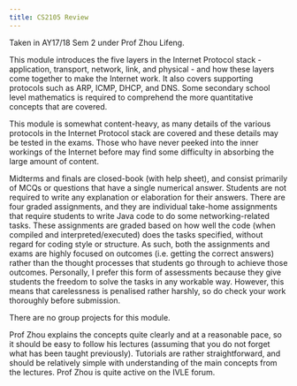 ```yaml
---
title: CS2105 Review
---
```


Taken in AY17/18 Sem 2 under Prof Zhou Lifeng.

This module introduces the five layers in the Internet Protocol stack - application, transport, network, link, and physical - and how these layers come together to make the Internet work.  It also covers supporting protocols such as ARP, ICMP, DHCP, and DNS.  Some secondary school level mathematics is required to comprehend the more quantitative concepts that are covered.

This module is somewhat content-heavy, as many details of the various protocols in the Internet Protocol stack are covered and these details may be tested in the exams.  Those who have never peeked into the inner workings of the Internet before may find some difficulty in absorbing the large amount of content.

Midterms and finals are closed-book (with help sheet), and consist primarily of MCQs or questions that have a single numerical answer.  Students are not required to write any explanation or elaboration for their answers.  There are four graded assignments, and they are individual take-home assignments that require students to write Java code to do some networking-related tasks.  These assignments are graded based on how well the code (when compiled and interpreted/executed) does the tasks specified, without regard for coding style or structure.  As such, both the assignments and exams are highly focused on outcomes (i.e. getting the correct answers) rather than the thought processes that students go through to achieve those outcomes.  Personally, I prefer this form of assessments because they give students the freedom to solve the tasks in any workable way.  However, this means that carelessness is penalised rather harshly, so do check your work thoroughly before submission.

There are no group projects for this module.

Prof Zhou explains the concepts quite clearly and at a reasonable pace, so it should be easy to follow his lectures (assuming that you do not forget what has been taught previously).  Tutorials are rather straightforward, and should be relatively simple with understanding of the main concepts from the lectures.  Prof Zhou is quite active on the IVLE forum.
